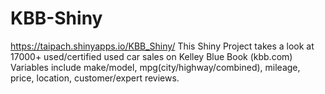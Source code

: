 # KBB-Shiny
https://taipach.shinyapps.io/KBB_Shiny/
This Shiny Project takes a look at 17000+ used/certified used car sales on Kelley Blue Book (kbb.com)
Variables include make/model, mpg(city/highway/combined), mileage, price, location, customer/expert reviews.
